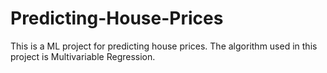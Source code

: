 # Predicting-House-Prices
This is a ML project for predicting house prices. The algorithm used in this project is Multivariable Regression.
